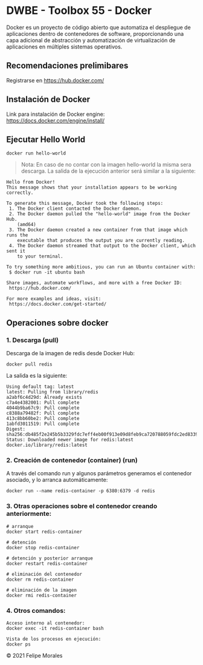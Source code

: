 # DWBE - Toolbox 55 - Docker
Docker es un proyecto de código abierto que automatiza el despliegue de aplicaciones dentro de contenedores de software, proporcionando una capa adicional de abstracción y automatización de virtualización de aplicaciones en múltiples sistemas operativos.


## Recomendaciones prelimibares
Registrarse en https://hub.docker.com/


## Instalación de Docker

Link para instalación de Docker engine: https://docs.docker.com/engine/install/

## Ejecutar Hello World

    docker run hello-world

  > Nota: En caso de no contar con la imagen hello-world la misma sera descarga.
  > La salida de la ejecución anterior será similar a la siguiente:

    Hello from Docker!
    This message shows that your installation appears to be working correctly.
    
    To generate this message, Docker took the following steps:
     1. The Docker client contacted the Docker daemon.
     2. The Docker daemon pulled the "hello-world" image from the Docker Hub.
        (amd64)
     3. The Docker daemon created a new container from that image which runs the
        executable that produces the output you are currently reading.
     4. The Docker daemon streamed that output to the Docker client, which sent it
        to your terminal.
    
    To try something more ambitious, you can run an Ubuntu container with:
     $ docker run -it ubuntu bash
    
    Share images, automate workflows, and more with a free Docker ID:
     https://hub.docker.com/
    
    For more examples and ideas, visit:
     https://docs.docker.com/get-started/ 
    

## Operaciones sobre docker

### 1. Descarga (pull)
Descarga de la imagen de redis desde Docker Hub:

    docker pull redis

La salida es la siguiente:

    Using default tag: latest
    latest: Pulling from library/redis
    a2abf6c4d29d: Already exists 
    c7a4e4382001: Pull complete 
    4044b9ba67c9: Pull complete 
    c8388a79482f: Pull complete 
    413c8bb60be2: Pull complete 
    1abfd3011519: Pull complete 
    Digest: sha256:db485f2e245b5b3329fdc7eff4eb00f913e09d8feb9ca720788059fdc2ed8339
    Status: Downloaded newer image for redis:latest
    docker.io/library/redis:latest


### 2. Creación de contenedor (container) (run)
A través del comando run y algunos parámetros generamos el contenedor asociado, y lo arranca automáticamente:

    docker run --name redis-container -p 6380:6379 -d redis

### 3. Otras operaciones sobre el contenedor creando anteriormente:

    # arranque
    docker start redis-container

    # detención
    docker stop redis-container

    # detención y posterior arranque
    docker restart redis-container

    # eliminación del contenedor
    docker rm redis-container

    # eliminación de la imagen
    docker rmi redis-container


### 4. Otros comandos:

    Acceso interno al contenedor:
    docker exec -it redis-container bash

    Vista de los procesos en ejecución:
    docker ps



<div class="footer">
    &copy; 2021 Felipe Morales
</div>